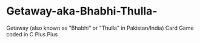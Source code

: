 # Getaway-aka-Bhabhi-Thulla-
Getaway (also known as "Bhabhi" or "Thulla" in Pakistan/India) Card Game coded in C Plus Plus
